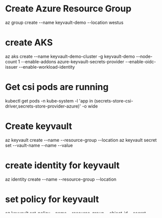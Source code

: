# Create Azure Resource Group
az group create --name keyvault-demo --location westus
# create AKS 
az aks create --name keyvault-demo-cluster -g keyvault-demo --node-count 1 --enable-addons azure-keyvault-secrets-provider --enable-oidc-issuer --enable-workload-identity
# Get csi pods are running
kubectl get pods -n kube-system -l 'app in (secrets-store-csi-driver,secrets-store-provider-azure)' -o wide
# Create keyvault
az keyvault create --name <YourKeyVaultName> --resource-group <YourResourceGroupName> --location <YourLocation>
az keyvault secret set --vault-name <YourKeyVaultName> --name <YourSecretName> --value <YourSecretValue>

# create identity for keyvault
az identity create --name <YourManagedIdentityName> --resource-group <YourResourceGroupName> --location <YourLocation>

# set policy for keyvault
az keyvault set-policy --name <YourKeyVaultName> --resource-group <YourResourceGroupName> --object-id <YourManagedIdentityObjectId> --secret-permissions get


# Add the Azure Key Vault Provider for Secrets Store CSI Driver Helm repository
helm repo add secrets-store-csi-driver https://kubernetes-sigs.github.io/secrets-store-csi-driver/charts

# Install the Secrets Store CSI Driver
helm install csi-secrets-store secrets-store-csi-driver/secrets-store-csi-driver --namespace kube-system

# Install the Azure Key Vault provider
helm repo add csi-secrets-store-provider-azure https://azure.github.io/secrets-store-csi-driver-provider-azure/charts
helm install csi-secrets-store-provider-azure csi-secrets-store-provider-azure/csi-secrets-store-provider-azure --namespace kube-system

# Deploy a Pod That Uses the Secrets from the Key Vault

apiVersion: secrets-store.csi.x-k8s.io/v1
kind: SecretProviderClass
metadata:
  name: azure-keyvault
spec:
  provider: azure
  secretObjects:
  - secretName: kv-secrets
    type: Opaque
    data:
    - objectName: <YourSecretName>
      key: secret-key
  parameters:
    usePodIdentity: "false"
    useVMManagedIdentity: "true"
    userAssignedIdentityID: <YourManagedIdentityClientId>
    keyvaultName: <YourKeyVaultName>
    objects: |
      array:
        - |
          objectName: <YourSecretName>
          objectType: secret
    tenantId: <YourTenantId>


kubectl apply -f secret-provider-class.yaml


# Create a pod that mounts the secrets:

apiVersion: v1
kind: Pod
metadata:
  name: keyvault-secrets-pod
spec:
  containers:
  - name: busybox
    image: busybox
    command: [ "/bin/sh", "-c", "sleep 3600" ]
    volumeMounts:
    - name: secrets-store-inline
      mountPath: "/mnt/secrets-store"
      readOnly: true
  volumes:
  - name: secrets-store-inline
    csi:
      driver: secrets-store.csi.k8s.io
      readOnly: true
      volumeAttributes:
        secretProviderClass: "azure-keyvault"


kubectl apply -f pod-with-secrets.yaml

# print the secret in the pod
kubectl exec -it keyvault-secrets-pod -- cat /mnt/secrets-store/<YourSecretName>



